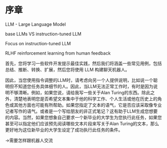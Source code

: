# 序章

LLM - Large Language Model

base LLMs VS instruction-tuned LLM

Focus on instruction-tuned LLM

RLHF reinforcement learning from human feedback

首先，您将学习一些软件开发提示最佳实践，然后我们将涵盖一些常见用例，包括总结、推断、转换、扩展，然后您将使用 LLM 构建聊天机器人。

因此，当您使用指令调整的LLM时，请考虑向另一个人提供说明，比如说一个聪明但不知道您任务具体细节的人。因此，当LLM无法正常工作时，有时是因为说明不够清晰。例如，如果您说，请给我写一些关于Alan Turing的东西。除此之外，清楚地表明您是否希望文本集中于他的科学工作、个人生活或他在历史上的角色或其他方面也可能有所帮助。如果您指定了文本的语气，它是否应该采取像专业记者写作的语气。或者是一个写给朋友的非正式笔记？这有助于LLM生成您想要的内容。当然，如果您想象自己要求一个新毕业的大学生为您执行此任务，如果您甚至可以指定他们应该预先阅读哪些文本片段来写关于Alan Turing的文本，那么更好地为这位新毕业的大学生设定了成功执行此任务的条件。

->需要怎样跟机器人交流

